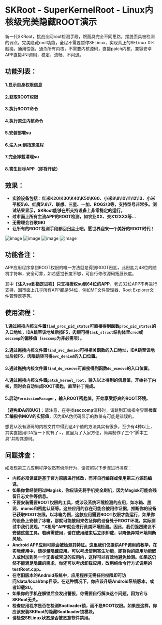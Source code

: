 # SKRoot - SuperKernelRoot - Linux内核级完美隐藏ROOT演示
新一代SKRoot，挑战全网root检测手段，跟面具完全不同思路，摆脱面具被检测的弱点，完美隐藏root功能，全程不需要暂停SELinux，实现真正的SELinux  0%触碰，通用性强，通杀所有内核，不需要内核源码，直接patch内核，兼容安卓APP直接JNI调用，稳定、流畅、不闪退。
## 功能列表：
#### 1.显示自身权限信息
#### 2.获取ROOT权限
#### 3.执行ROOT命令
#### 4.执行原生内核命令
#### 5.安装部署su
#### 6.注入su到指定进程
#### 7.完全卸载清理su
#### 8.寄生目标APP（即将开放）

## 效果：
* **实验设备包括：红米K20\K30\K40\K50\K60、小米8\9\10\11\12\13、小米平板5\6、红魔5\6\7、联想、三星、一加、ROG2\3等，支持型号非常多。测试结果显示，SKRoot能够在所支持设备上非常稳定的运行。**
* **过市面上所有主流APP的ROOT检测，如农业XX、交X12XX3等...**
* **无需理会谷歌GKI**
* **让所有的ROOT检测手段都回归尘土吧，愿世界迎来一个美好的ROOT时代！**

![image](https://github.com/abcz316/linuxKernelRoot/blob/master/ScreenCap/1.png)
![image](https://github.com/abcz316/linuxKernelRoot/blob/master/ScreenCap/2.png)
![image](https://github.com/abcz316/linuxKernelRoot/blob/master/ScreenCap/3.png)
![image](https://github.com/abcz316/linuxKernelRoot/blob/master/ScreenCap/4.png)

## 功能备注：
APP应用程序拿到ROOT权限的唯一方法就是得到ROOT密匙，此密匙为48位的随机字符串，安全可靠，如若感觉长度不够，可自行修改源码拓展长度。

其中【**注入su到指定进程**】**只支持授权su到64位的APP**，老式32位APP不再进行支持，因市面上几乎所有APP都是64位，例如MT文件管理器、Root Explorer文件管理器等等。

## 使用流程：
#### 1.通过拖拽内核文件置`find_proc_pid_status`可直接得到函数`proc_pid_status`的入口地址，IDA跳至该地址后按F5，肉眼可得`task_struct`结构体里`cred`或`seccomp`的偏移值（`seccomp`为非必需项）。
#### 2.通过拖拽内核文件置`find_avc_denied`可得相关函数的入口地址，IDA跳至该地址后按F5，肉眼跳转可得`avc_denied`的入口位置。
#### 3.通过拖拽内核文件置`find_do_execve`可直接得到函数`do_execve`的入口位置。
#### 4.通过拖拽内核文件置`patch_kernel_root`，输入以上得到的信息值，开始补丁内核，同时会自动生成ROOT密匙，直至补丁完成。
#### 5.启动`PermissionManager`，输入ROOT密匙值，开始享受舒爽的ROOT环境。
【**避免IDA的BUG**】：请注意，在寻找**seccomp**偏移时，请跳到汇编指令界面**检查汇编指令MOV的实际值**，因为IDA伪代码显示的数值有可能是错误的。

想要从没有源码的内核文件中得到这4个值的方法其实有很多，至少有4种以上，其实直接用IDA搜一下就有了~，这里为了大家方便，简易制作了三个“脚本工具”并附其源码。

## 问题排查：
如发现第三方应用程序依然有侦测行为，请按照以下步骤进行排查：
* **内核必须保证是基于官方原版进行修改，而非自行编译或使用第三方源码编译。**
* **如果你曾经使用过Magisk，你应该先将手机完全刷机，因为Magisk可能会残留日志文件等信息。**
* **不要安装需要ROOT权限的工具，或涉及系统环境检测的应用，如冰箱、黑洞、momo和密匙认证等。这些应用的存在可能会被用作证据，推断你的设备已获取ROOT权限。以冰箱为例，这款应用需要ROOT权限才能运行，如果你的设备上安装了冰箱，那就可能被用来佐证你的设备处于ROOT环境。实际测试中我们发现，"X租号"APP就会进行此类环境检测。因此，我们强烈建议不安装这些工具。若确需使用，请在使用结束后立即卸载，以降低异常环境判断风险。**
* **Android APP应用可能会被检测其特征。这里我们仅提供APP调用的教学，在实际使用中，请尽量隐藏应用。可以考虑使用寄生功能，即将你的应用功能嵌入或附加到另一个无害或常见的应用内，这样可以有效地避免检测。如果这仍然不能满足隐藏的需求，你还可以考虑卸载应用，改用纯命令行方式调用的testRoot.cpp。**
* **在老旧版本的Android系统中，应用程序无需任何权限即可访问/data/local/tmp目录。在这种情况下，你应该升级Android系统版本，或者卸载SU。**
* **如果你的手机在解锁后会发出警报，你需要自行解决这个问题，因为它与SKRoot无关。**
* **检查应用程序是否在检测Bootloader锁，而不是ROOT权限。如果是这样，你应该安装SKRoot的隐藏Bootloader锁模块。**
* **请检查SELinux状态是否被恶意软件禁用。**

